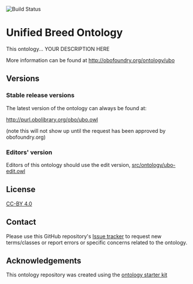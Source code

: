 
![Build Status](https://github.com/monarch-initiative/unified_breed_ontology/workflows/CI/badge.svg)

# Unified Breed Ontology

This ontology... YOUR DESCRIPTION HERE

More information can be found at http://obofoundry.org/ontology/ubo

## Versions

### Stable release versions

The latest version of the ontology can always be found at:

http://purl.obolibrary.org/obo/ubo.owl

(note this will not show up until the request has been approved by obofoundry.org)

### Editors' version

Editors of this ontology should use the edit version, [src/ontology/ubo-edit.owl](src/ontology/ubo-edit.owl)

## License
[CC-BY 4.0](https://creativecommons.org/licenses/by/4.0/)

## Contact

Please use this GitHub repository's [Issue tracker](https://github.com/monarch-initiative/unified_breed_ontology/issues) to request new terms/classes or report errors or specific concerns related to the ontology.

## Acknowledgements

This ontology repository was created using the [ontology starter kit](https://github.com/INCATools/ontology-starter-kit)
